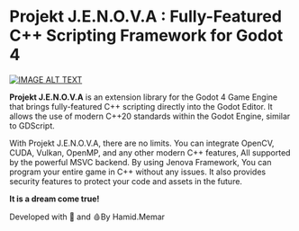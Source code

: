 # Projekt J.E.N.O.V.A : Fully-Featured C++ Scripting Framework for Godot 4

[![IMAGE ALT TEXT](http://img.youtube.com/vi/r01HLjdXV6o/0.jpg)](http://www.youtube.com/watch?v=r01HLjdXV6o "Projekt J.E.N.O.V.A : Fully Featured C++ Scripting for Godot 4 (Video Log 01)")

**Projekt J.E.N.O.V.A** is an extension library for the Godot 4 Game Engine that brings fully-featured C++ scripting directly into the Godot Editor. It allows the use of modern C++20 standards within the Godot Engine, similar to GDScript.

With Projekt J.E.N.O.V.A, there are no limits. You can integrate OpenCV, CUDA, Vulkan, OpenMP, and any other modern C++ features, All supported by the powerful MSVC backend.
By using Jenova Framework, You can program your entire game in C++ without any issues. It also provides security features to protect your code and assets in the future.

**It is a dream come true!**




Developed with 💙 and 🩸By Hamid.Memar
